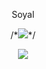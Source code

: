 <p align="center">  

</p>
<p align="center">
    Soyal
<p align="center">  
/*<img src="https://komarev.com/ghpvc/?username=soyalk9&color=grey">*/
</p>
    <p align="center">
  <img src="https://discord.c99.nl/widget/theme-4/853115554902573087.png" />
</p>
